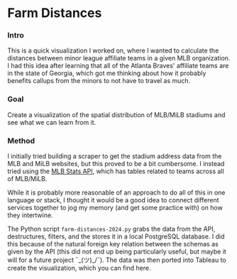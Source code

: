 # Farm Distances

### Intro
This is a quick visualization I worked on, where I wanted to calculate the distances between minor league affiliate teams in a given MLB organization. I had this idea after learning that all of the Atlanta Braves' affiliate teams are in the state of Georgia, which got me thinking about how it probably benefits callups from the minors to not have to travel as much.

### Goal
Create a visualization of the spatial distribution of MLB/MiLB stadiums and see what we can learn from it.

### Method
I initially tried building a scraper to get the stadium address data from the MLB and MiLB websites, but this proved to be a bit cumbersome. I instead tried using the [MLB Stats API](https://statsapi.mlb.com/api/v1/), which has tables related to teams across all of MLB/MiLB. 

While it is probably more reasonable of an approach to do all of this in one language or stack, I thought it would be a good idea to connect different services together to jog my memory (and get some practice with) on how they intertwine.

The Python script `farm-distances-2024.py` grabs the data from the API, destructures, filters, and the stores it in a local PostgreSQL database. I did this because of the natural foreign key relation between the schemas as given by the API (this did not end up being particularly useful, but maybe it will for a future project ¯\_(ツ)_/¯). The data was then ported into Tableau to create the visualization, which you can find here.